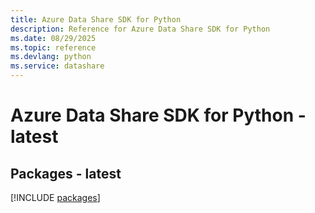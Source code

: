```yaml
---
title: Azure Data Share SDK for Python
description: Reference for Azure Data Share SDK for Python
ms.date: 08/29/2025
ms.topic: reference
ms.devlang: python
ms.service: datashare
---
```

# Azure Data Share SDK for Python - latest
## Packages - latest
[!INCLUDE [packages](data-share-index.md)]